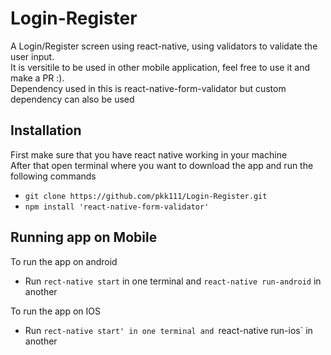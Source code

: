 # Login-Register
A Login/Register screen using react-native, using validators to validate the user input.<br>
It is versitile to be used in other mobile application, feel free to use it and make a PR :).<br>
Dependency used in this is react-native-form-validator but custom dependency can also be used

## Installation
First make sure that you have react native working in your machine <br>
After that open terminal where you want to download the app and run the following commands
  * `git clone https://github.com/pkk111/Login-Register.git`
  * `npm install 'react-native-form-validator'`
  
## Running app on Mobile
 
 To run the app on android
  * Run `rect-native start` in one terminal and `react-native run-android` in another
  
 To run the app on IOS
  * Run `rect-native start' in one terminal and `react-native run-ios` in another
